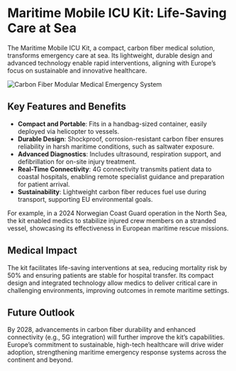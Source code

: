 # Maritime Mobile ICU Kit: Life-Saving Care at Sea

The Maritime Mobile ICU Kit, a compact, carbon fiber medical solution, transforms emergency care at sea. Its lightweight, durable design and advanced technology enable rapid interventions, aligning with Europe’s focus on sustainable and innovative healthcare.

![Carbon Fiber Modular Medical Emergency System](/images/news/applications/application-4.png)

## Key Features and Benefits

- **Compact and Portable**: Fits in a handbag-sized container, easily deployed via helicopter to vessels.
- **Durable Design**: Shockproof, corrosion-resistant carbon fiber ensures reliability in harsh maritime conditions, such as saltwater exposure.
- **Advanced Diagnostics**: Includes ultrasound, respiration support, and defibrillation for on-site injury treatment.
- **Real-Time Connectivity**: 4G connectivity transmits patient data to coastal hospitals, enabling remote specialist guidance and preparation for patient arrival.
- **Sustainability**: Lightweight carbon fiber reduces fuel use during transport, supporting EU environmental goals.

For example, in a 2024 Norwegian Coast Guard operation in the North Sea, the kit enabled medics to stabilize injured crew members on a stranded vessel, showcasing its effectiveness in European maritime rescue missions.

## Medical Impact

The kit facilitates life-saving interventions at sea, reducing mortality risk by 50% and ensuring patients are stable for hospital transfer. Its compact design and integrated technology allow medics to deliver critical care in challenging environments, improving outcomes in remote maritime settings.

## Future Outlook

By 2028, advancements in carbon fiber durability and enhanced connectivity (e.g., 5G integration) will further improve the kit’s capabilities. Europe’s commitment to sustainable, high-tech healthcare will drive wider adoption, strengthening maritime emergency response systems across the continent and beyond.
